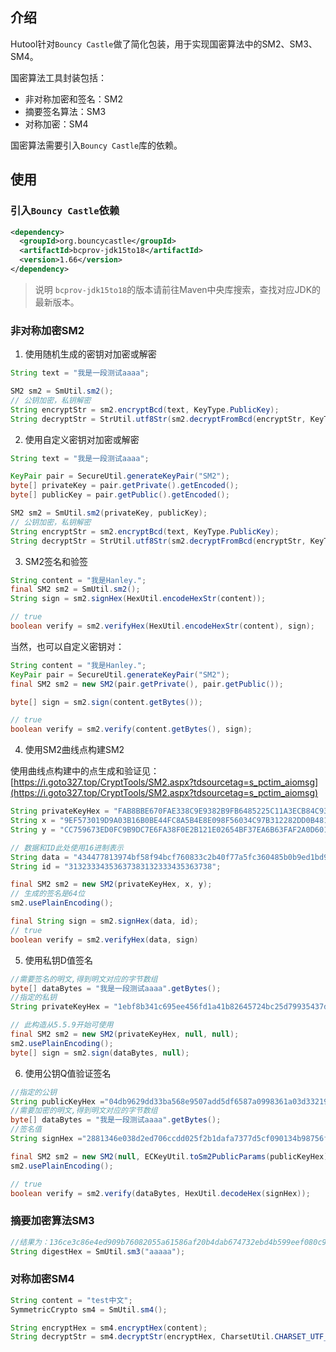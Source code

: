 ## 介绍
Hutool针对`Bouncy Castle`做了简化包装，用于实现国密算法中的SM2、SM3、SM4。

国密算法工具封装包括：

- 非对称加密和签名：SM2
- 摘要签名算法：SM3
- 对称加密：SM4

国密算法需要引入`Bouncy Castle`库的依赖。

## 使用

### 引入`Bouncy Castle`依赖

```xml
<dependency>
  <groupId>org.bouncycastle</groupId>
  <artifactId>bcprov-jdk15to18</artifactId>
  <version>1.66</version>
</dependency>
```

> 说明
> `bcprov-jdk15to18`的版本请前往Maven中央库搜索，查找对应JDK的最新版本。

### 非对称加密SM2

1. 使用随机生成的密钥对加密或解密

```java
String text = "我是一段测试aaaa";

SM2 sm2 = SmUtil.sm2();
// 公钥加密，私钥解密
String encryptStr = sm2.encryptBcd(text, KeyType.PublicKey);
String decryptStr = StrUtil.utf8Str(sm2.decryptFromBcd(encryptStr, KeyType.PrivateKey));
```

2. 使用自定义密钥对加密或解密

```java
String text = "我是一段测试aaaa";

KeyPair pair = SecureUtil.generateKeyPair("SM2");
byte[] privateKey = pair.getPrivate().getEncoded();
byte[] publicKey = pair.getPublic().getEncoded();

SM2 sm2 = SmUtil.sm2(privateKey, publicKey);
// 公钥加密，私钥解密
String encryptStr = sm2.encryptBcd(text, KeyType.PublicKey);
String decryptStr = StrUtil.utf8Str(sm2.decryptFromBcd(encryptStr, KeyType.PrivateKey));
```

3. SM2签名和验签

```java
String content = "我是Hanley.";
final SM2 sm2 = SmUtil.sm2();
String sign = sm2.signHex(HexUtil.encodeHexStr(content));

// true
boolean verify = sm2.verifyHex(HexUtil.encodeHexStr(content), sign);
```

当然，也可以自定义密钥对：

```java
String content = "我是Hanley.";
KeyPair pair = SecureUtil.generateKeyPair("SM2");
final SM2 sm2 = new SM2(pair.getPrivate(), pair.getPublic());

byte[] sign = sm2.sign(content.getBytes());

// true
boolean verify = sm2.verify(content.getBytes(), sign);
```

4. 使用SM2曲线点构建SM2

使用曲线点构建中的点生成和验证见：[https://i.goto327.top/CryptTools/SM2.aspx?tdsourcetag=s_pctim_aiomsg](https://i.goto327.top/CryptTools/SM2.aspx?tdsourcetag=s_pctim_aiomsg)

```java
String privateKeyHex = "FAB8BBE670FAE338C9E9382B9FB6485225C11A3ECB84C938F10F20A93B6215F0";
String x = "9EF573019D9A03B16B0BE44FC8A5B4E8E098F56034C97B312282DD0B4810AFC3";
String y = "CC759673ED0FC9B9DC7E6FA38F0E2B121E02654BF37EA6B63FAF2A0D6013EADF";

// 数据和ID此处使用16进制表示
String data = "434477813974bf58f94bcf760833c2b40f77a5fc360485b0b9ed1bd9682edb45";
String id = "31323334353637383132333435363738";

final SM2 sm2 = new SM2(privateKeyHex, x, y);
// 生成的签名是64位
sm2.usePlainEncoding();

final String sign = sm2.signHex(data, id);
// true
boolean verify = sm2.verifyHex(data, sign)
```

5. 使用私钥D值签名

```java
//需要签名的明文,得到明文对应的字节数组
byte[] dataBytes = "我是一段测试aaaa".getBytes();
//指定的私钥
String privateKeyHex = "1ebf8b341c695ee456fd1a41b82645724bc25d79935437d30e7e4b0a554baa5e";

// 此构造从5.5.9开始可使用
final SM2 sm2 = new SM2(privateKeyHex, null, null);
sm2.usePlainEncoding();
byte[] sign = sm2.sign(dataBytes, null);
```

6. 使用公钥Q值验证签名

```java
//指定的公钥
String publicKeyHex ="04db9629dd33ba568e9507add5df6587a0998361a03d3321948b448c653c2c1b7056434884ab6f3d1c529501f166a336e86f045cea10dffe58aa82ea13d725363";
//需要加密的明文,得到明文对应的字节数组
byte[] dataBytes = "我是一段测试aaaa".getBytes();
//签名值
String signHex ="2881346e038d2ed706ccdd025f2b1dafa7377d5cf090134b98756fafe084dddbcdba0ab00b5348ed48025195af3f1dda29e819bb66aa9d4d088050ff148482a";

final SM2 sm2 = new SM2(null, ECKeyUtil.toSm2PublicParams(publicKeyHex));
sm2.usePlainEncoding();

// true
boolean verify = sm2.verify(dataBytes, HexUtil.decodeHex(signHex));
```

### 摘要加密算法SM3

```java
//结果为：136ce3c86e4ed909b76082055a61586af20b4dab674732ebd4b599eef080c9be
String digestHex = SmUtil.sm3("aaaaa");
```

### 对称加密SM4

```java
String content = "test中文";
SymmetricCrypto sm4 = SmUtil.sm4();

String encryptHex = sm4.encryptHex(content);
String decryptStr = sm4.decryptStr(encryptHex, CharsetUtil.CHARSET_UTF_8);
```
